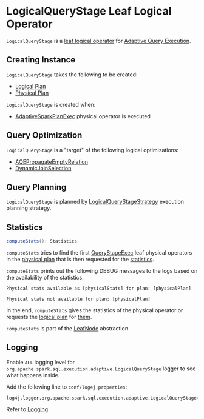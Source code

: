 # LogicalQueryStage Leaf Logical Operator

`LogicalQueryStage` is a [leaf logical operator](../logical-operators/LeafNode.md) for [Adaptive Query Execution](index.md).

## Creating Instance

`LogicalQueryStage` takes the following to be created:

* <span id="logicalPlan"> [Logical Plan](../logical-operators/LogicalPlan.md)
* <span id="physicalPlan"> [Physical Plan](../physical-operators/SparkPlan.md)

`LogicalQueryStage` is created when:

* [AdaptiveSparkPlanExec](../physical-operators/AdaptiveSparkPlanExec.md#replaceWithQueryStagesInLogicalPlan) physical operator is executed

## Query Optimization

`LogicalQueryStage` is a "target" of the following logical optimizations:

* [AQEPropagateEmptyRelation](AQEPropagateEmptyRelation.md)
* [DynamicJoinSelection](DynamicJoinSelection.md)

## Query Planning

`LogicalQueryStage` is planned by [LogicalQueryStageStrategy](../execution-planning-strategies/LogicalQueryStageStrategy.md) execution planning strategy.

## <span id="computeStats"> Statistics

```scala
computeStats(): Statistics
```

`computeStats` tries to find the first [QueryStageExec](QueryStageExec.md) leaf physical operators in the [physical plan](#physicalPlan) that is then requested for the [statistics](QueryStageExec.md#computeStats).

`computeStats` prints out the following DEBUG messages to the logs based on the availability of the statistics.

```text
Physical stats available as [physicalStats] for plan: [physicalPlan]
```

```text
Physical stats not available for plan: [physicalPlan]
```

In the end, `computeStats` gives the statistics of the physical operator or requests the [logical plan](#logicalPlan) for [them](../logical-operators/LogicalPlanStats.md#stats).

`computeStats` is part of the [LeafNode](../logical-operators/LeafNode.md#computeStats) abstraction.

## Logging

Enable `ALL` logging level for `org.apache.spark.sql.execution.adaptive.LogicalQueryStage` logger to see what happens inside.

Add the following line to `conf/log4j.properties`:

```text
log4j.logger.org.apache.spark.sql.execution.adaptive.LogicalQueryStage=ALL
```

Refer to [Logging](../spark-logging.md).
